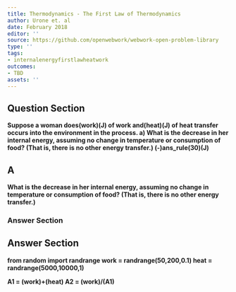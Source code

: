 ```yaml
---
title: Thermodynamics - The First Law of Thermodynamics
author: Urone et. al
date: February 2018
editor: ''
source: https://github.com/openwebwork/webwork-open-problem-library
type: ''
tags:
- internalenergyfirstlawheatwork
outcomes:
- TBD
assets: ''
---
```


## Question Section 

<b>
Suppose a woman does(work)(J) of work and(heat)(J) of heat transfer occurs into the environment in the process.
a) What is the decrease in her internal energy, assuming no change in temperature or consumption of food? (That is, there is no other energy transfer.) 
(-)ans_rule(30)(J)

## A
What is the decrease in her internal energy, assuming no change in temperature or consumption of food? (That is, there is no other energy transfer.) 
### Answer Section


## Answer Section

from random import randrange
work = randrange(50,200,0.1)
heat = randrange(5000,10000,1)

A1 = (work)+(heat)
A2 = (work)/(A1)